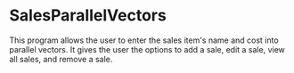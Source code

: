 # SalesParallelVectors
This program allows the user to enter the sales item's name and cost into parallel vectors. 
It gives the user the options to add a sale, edit a sale, view all sales, and remove a sale.
